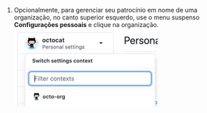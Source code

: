 1. Opcionalmente, para gerenciar seu patrocínio em nome de uma organização, no canto superior esquerdo, use o menu suspenso **Configurações pessoais** e clique na organização. ![Menu suspenso para alternar contas para configurações](/assets/images/help/sponsors/billing-account-switcher.png)
